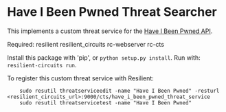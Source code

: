 # Have I Been Pwned Threat Searcher

This implements a custom threat service for the
[Have I Been Pwned API](https://haveibeenpwned.com/API/v2).

Required:
resilient
resilient_circuits
rc-webserver
rc-cts

Install this package with 'pip', or `python setup.py install`.
Run with: `resilient-circuits run`.

To register this custom threat service with Resilient:
```
    sudo resutil threatserviceedit -name "Have I Been Pwned" -resturl <resilient_circuits_url>:9000/cts/have_i_been_pwned_threat_service
    sudo resutil threatservicetest -name "Have I Been Pwned"
```